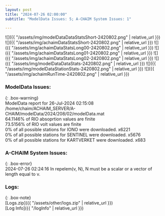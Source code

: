 ```yaml
---
layout: post
title: "2024-07-26 02:00:00"
subtitle: "ModelData Issues: 5; A-CHAIM System Issues: 1"

---
```


![]({{ "/assets/img/modelDataDataStatsShort-2420802.png" | relative_url }})
![]({{ "/assets/img/achaimDataStatsShort-2420802.png" | relative_url }})
![]({{ "/assets/img/achaimDataStatsLong00-2420802.png" | relative_url }})
![]({{ "/assets/img/achaimDataStatsLong01-2420802.png" | relative_url }})
![]({{ "/assets/img/achaimDataStatsLong02-2420802.png" | relative_url }})
![]({{ "/assets/img/modelDataDataStats-2420802.png" | relative_url }})
![]({{ "/assets/img/modelDataStationStats-2420802.png" | relative_url }})
![]({{ "/assets/img/achaimRunTime-2420802.png" | relative_url }})


### ModelData Issues:  
  
{: .box-warning}  
 ModelData report for 26-Jul-2024 02:15:08   
 /home/chaim/ACHAIM_SERVER/A-CHAIM/modelData/2024/208/02/modelData.mat   
 64.1146% of RIO absoprtion values are finite   
 73.5156% of RIO volt values are finite   
 0% of all possible stations for IONO were downloaded. x6221   
 0% of all possible stations for SENTINEL were downloaded. x5676   
 0% of all possible stations for KARTVERKET were downloaded. x683   
  
### A-CHAIM System Issues:  
  
{: .box-error}  
2024-07-26 02:24:16 In repelem(v, N), N must be a scalar or a vector of length equal to v.  

### Logs:  
  
{: .box-note}  
[Logs.zip]({{ "/assets/other/logs.zip" | relative_url }})  
[Log Info]({{ "/logInfo" | relative_url }})  

